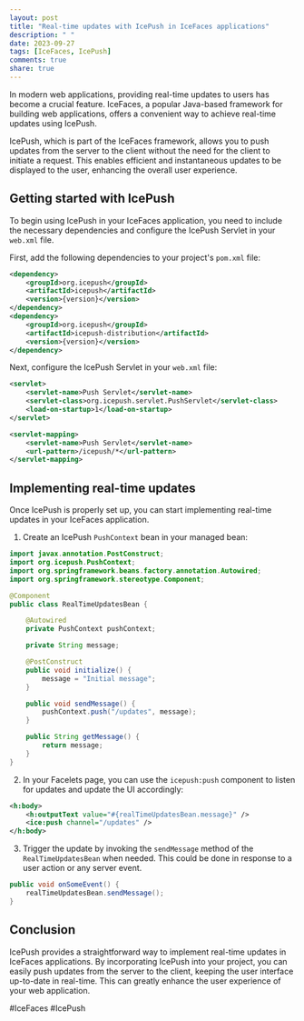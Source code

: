 ```yaml
---
layout: post
title: "Real-time updates with IcePush in IceFaces applications"
description: " "
date: 2023-09-27
tags: [IceFaces, IcePush]
comments: true
share: true
---
```


In modern web applications, providing real-time updates to users has become a crucial feature. IceFaces, a popular Java-based framework for building web applications, offers a convenient way to achieve real-time updates using IcePush.

IcePush, which is part of the IceFaces framework, allows you to push updates from the server to the client without the need for the client to initiate a request. This enables efficient and instantaneous updates to be displayed to the user, enhancing the overall user experience.

## Getting started with IcePush

To begin using IcePush in your IceFaces application, you need to include the necessary dependencies and configure the IcePush Servlet in your `web.xml` file.

First, add the following dependencies to your project's `pom.xml` file:

```xml
<dependency>
    <groupId>org.icepush</groupId>
    <artifactId>icepush</artifactId>
    <version>{version}</version>
</dependency>
<dependency>
    <groupId>org.icepush</groupId>
    <artifactId>icepush-distribution</artifactId>
    <version>{version}</version>
</dependency>
```

Next, configure the IcePush Servlet in your `web.xml` file:

```xml
<servlet>
    <servlet-name>Push Servlet</servlet-name>
    <servlet-class>org.icepush.servlet.PushServlet</servlet-class>
    <load-on-startup>1</load-on-startup>
</servlet>

<servlet-mapping>
    <servlet-name>Push Servlet</servlet-name>
    <url-pattern>/icepush/*</url-pattern>
</servlet-mapping>
```

## Implementing real-time updates

Once IcePush is properly set up, you can start implementing real-time updates in your IceFaces application.

1. Create an IcePush `PushContext` bean in your managed bean:

```java
import javax.annotation.PostConstruct;
import org.icepush.PushContext;
import org.springframework.beans.factory.annotation.Autowired;
import org.springframework.stereotype.Component;

@Component
public class RealTimeUpdatesBean {

    @Autowired
    private PushContext pushContext;

    private String message;

    @PostConstruct
    public void initialize() {
        message = "Initial message";
    }

    public void sendMessage() {
        pushContext.push("/updates", message);
    }

    public String getMessage() {
        return message;
    }
}
```

2. In your Facelets page, you can use the `icepush:push` component to listen for updates and update the UI accordingly:

```xml
<h:body>
    <h:outputText value="#{realTimeUpdatesBean.message}" />
    <ice:push channel="/updates" />
</h:body>
```

3. Trigger the update by invoking the `sendMessage` method of the `RealTimeUpdatesBean` when needed. This could be done in response to a user action or any server event.

```java
public void onSomeEvent() {
    realTimeUpdatesBean.sendMessage();
}
```

## Conclusion

IcePush provides a straightforward way to implement real-time updates in IceFaces applications. By incorporating IcePush into your project, you can easily push updates from the server to the client, keeping the user interface up-to-date in real-time. This can greatly enhance the user experience of your web application.

#IceFaces #IcePush